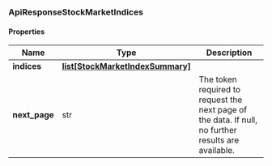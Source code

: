 

[//]: # (CLASS:ApiResponseStockMarketIndices)

[//]: # (KIND:object)

### ApiResponseStockMarketIndices

#### Properties

[//]: # (START_DEFINITION)

Name | Type | Description
------------ | ------------- | -------------
**indices** | [**list[StockMarketIndexSummary]**](StockMarketIndexSummary.md) |  &nbsp;
**next_page** | str | The token required to request the next page of the data. If null, no further results are available. &nbsp;

[//]: # (END_DEFINITION)


[//]: # (CONTAINED_CLASS:StockMarketIndexSummary)



